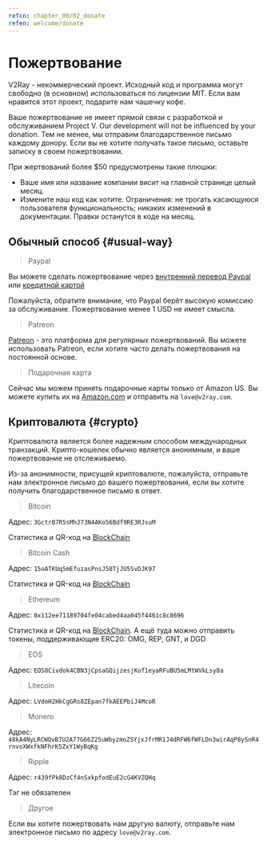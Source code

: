 ```yaml
---
refcn: chapter_00/02_donate
refen: welcome/donate
---
```


# Пожертвование

V2Ray - некоммерческий проект. Исходный код и программа могут свободно (в основном) использоваться по лицензии MIT. Если вам нравится этот проект, подарите нам чашечку кофе.

Ваше пожертвование не имеет прямой связи с разработкой и обслуживанием Project V. Our development will not be influenced by your donation. Тем не менее, мы отправим благодарственное письмо каждому донору. Если вы не хотите получать такое письмо, оставьте записку в своем пожертвовании.

При жертвований более $50 предусмотрены такие плюшки:

* Ваше имя или название компании висит на главной странице целый месяц.
* Измените наш код как хотите. Ограничения: не трогать касающуюся пользователя функциональность; никаких изменений в документации. Правки останутся в коде на месяц.

## Обычный способ {#usual-way}

> Paypal

Вы можете сделать пожертвование через [внутренний перевод Paypal](https://www.paypal.me/ProjectV2Ray/25) или [кредитной картой](https://www.paypal.com/cgi-bin/webscr?cmd=_s-xclick&amount=25&currency_code=usd&hosted_button_id=4TU3UKYANT2WY)

Пожалуйста, обратите внимание, что Paypal берёт высокую комиссию за обслуживание. Пожертвование менее 1 USD не имеет смысла.

> Patreon

[Patreon](https://www.patreon.com/v2ray) - это платформа для регулярных пожертвований. Вы можете использовать Patreon, если хотите часто делать пожертвования на постоянной основе.

> Подарочная карта

Сейчас мы можем принять подарочные карты только от Amazon US. Вы можете купить их на [Amazon.com](https://www.amazon.com/Amazon-eGift-Card-Birthday-Balloons/dp/B01FIS88SY) и отправить на `love@v2ray.com`.

## Криптовалюта {#crypto}

Криптовалюта является более надежным способом международных транзакций. Крипто-кошелек обычно является анонимным, и ваше пожертвование не отслеживаемо.

Из-за анонимности, присущей криптовалюте, пожалуйста, отправьте нам электронное письмо до вашего пожертвования, если вы хотите получить благодарственное письмо в ответ.

> Bitcoin

Адрес: `3GctrB7R5sMhJ73N4AKo56Bdf9RE3RJsuM`

Статистика и QR-код на [BlockChain](https://www.blockchain.com/btc/address/3GctrB7R5sMhJ73N4AKo56Bdf9RE3RJsuM)

> Bitcoin Cash

Адрес: `15oATKUq5mEfuzasPnsJ58TjJU5SvDJK97`

Статистика и QR-код на [BlockChain](https://explorer.bitcoin.com/bch/address/15oATKUq5mEfuzasPnsJ58TjJU5SvDJK97)

> Ethereum

Адрес: `0x112ee71189704fe04cabed4aa045f4461c8c8696`

Статистика и QR-код на [BlockChain](https://www.blockchain.com/eth/address/0x112ee71189704fe04cabed4aa045f4461c8c8696). А ещё туда можно отправить токены, поддерживающие ERC20: OMG, REP, GNT, и DGD

> EOS

Адрес: `EOS8Civdok4CBN3jCpsaGQijzesjKof1eyaRFuBU5mLMtWVkLsy8a`

> Litecoin

Адрес: `LVdeH2HkCgGRs8ZEpan7fkAEEPbiJ4McoR`

> Monero

Адрес: `48kA4NyLRCWQvB7U2A77G66Z25uWbyzmoZSYjxJfrMR1J4dRFW6fWFLDn3wirAqP8ySnR4rnvoXWxfkNFhrK5ZxY1WyBqKg`

> Ripple

Адрес: `r439fPk8DzCf4nSxkpfodEuE2cG4KVZQHq`

Тэг не обязателен

> Другое

Если вы хотите пожертвовать нам другую валюту, отправьте нам электронное письмо по адресу `love@v2ray.com`.